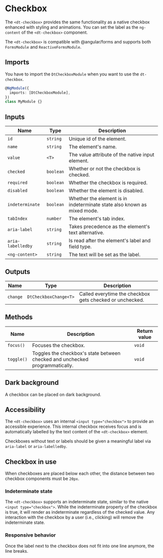 # Checkbox

The `<dt-checkbox>` provides the same functionality as a native checkbox
enhanced with styling and animations. You can set the label as the `ng-content`
of the `<dt-checkbox>` component.

<ba-live-example name="DtExampleCheckboxDefault"></ba-live-example>

The `<dt-checkbox>` is compatible with @angular/forms and supports both
`FormsModule` and `ReactiveFormsModule`.

## Imports

You have to import the `DtCheckboxModule` when you want to use the
`dt-checkbox`.

```typescript
@NgModule({
  imports: [DtCheckboxModule],
})
class MyModule {}
```

## Inputs

| Name              | Type      | Description                                                             |
| ----------------- | --------- | ----------------------------------------------------------------------- |
| `id`              | `string`  | Unique id of the element.                                               |
| `name`            | `string`  | The element's name.                                                     |
| `value`           | `<T>`     | The value attribute of the native input element.                        |
| `checked`         | `boolean` | Whether or not the checkbox is checked.                                 |
| `required`        | `boolean` | Whether the checkbox is required.                                       |
| `disabled`        | `boolean` | Whether the element is disabled.                                        |
| `indeterminate`   | `boolean` | Whether the element is in indeterminate state also known as mixed mode. |
| `tabIndex`        | `number`  | The element's tab index.                                                |
| `aria-label`      | `string`  | Takes precedence as the element's text alternative.                     |
| `aria-labelledby` | `string`  | Is read after the element's label and field type.                       |
| `<ng-content>`    | `string`  | The text will be set as the label.                                      |

## Outputs

| Name     | Type                  | Description                                              |
| -------- | --------------------- | -------------------------------------------------------- |
| `change` | `DtCheckboxChange<T>` | Called everytime the checkbox gets checked or unchecked. |

## Methods

| Name       | Description                                                                  | Return value |
| ---------- | ---------------------------------------------------------------------------- | ------------ |
| `focus()`  | Focuses the checkbox.                                                        | `void`       |
| `toggle()` | Toggles the checkbox's state between checked and unchecked programmatically. | `void`       |

## Dark background

A checkbox can be placed on dark background.

<ba-live-example name="DtExampleCheckboxDark" themedark></ba-live-example>

## Accessibility

The `<dt-checkbox>` uses an internal `<input type="checkbox">` to provide an
accessible experience. This internal checkbox receives focus and is
automatically labelled by the text content of the `<dt-checkbox>` element.

Checkboxes without text or labels should be given a meaningful label via
`aria-label` or `aria-labelledby`.

## Checkbox in use

When checkboxes are placed below each other, the distance between two checkbox
components must be `20px`.

### Indeterminate state

The `<dt-checkbox>` supports an indeterminate state, similar to the native
`<input type="checkbox">`. While the indeterminate property of the checkbox is
true, it will render as indeterminate regardless of the checked value. Any
interaction with the checkbox by a user (i.e., clicking) will remove the
indeterminate state.

<ba-live-example name="DtExampleCheckboxIndeterminate"></ba-live-example>

### Responsive behavior

Once the label next to the checkbox does not fit into one line anymore, the line
breaks.

<ba-live-example name="DtExampleCheckboxResponsive"></ba-live-example>
